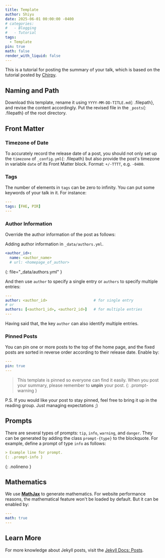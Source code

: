 ```yaml
---
title: Template
author: Shiyu
date: 2025-06-01 00:00:00 -0400
# categories:
#   - Blogging
#   - Tutorial
tags:
  - Template
pin: true
math: false
render_with_liquid: false
---
```


This is a tutorial for posting the summary of your talk, which is based on the tutorial posted by [Chirpy](https://chirpy.cotes.page/posts/write-a-new-post/).

## Naming and Path

Download this template, rename it using `YYYY-MM-DD-TITLE.md`{: .filepath}, and revise the content accordingly. Put the revised file in the `_posts`{: .filepath} of the root directory.

## Front Matter

### Timezone of Date

To accurately record the release date of a post, you should not only set up the `timezone` of `_config.yml`{: .filepath} but also provide the post's timezone in variable `date` of its Front Matter block. Format: `+/-TTTT`, e.g. `-0400`.

### Tags

The number of elements in `tags` can be zero to infinity. You can put some keywords of your talk in it. For instance:

```yaml
---
tags: [FHE, PIR]
---
```

### Author Information

Override the author information of the post as follows:

Adding author information in `_data/authors.yml`.

```yaml
<author_id>:
  name: <author_name>
  # url: <homepage_of_author>
```
{: file="_data/authors.yml" }

And then use `author` to specify a single entry or `authors` to specify multiple entries:

```yaml
---
author: <author_id>                     # for single entry
# or
authors: [<author1_id>, <author2_id>]   # for multiple entries
---
```

Having said that, the key `author` can also identify multiple entries.


### Pinned Posts

You can pin one or more posts to the top of the home page, and the fixed posts are sorted in reverse order according to their release date. Enable by:

```yaml
---
pin: true
---
```

> This template is pinned so everyone can find it easily. When you post your summary, please remember to **unpin** your post.
{: .prompt-warning }

P.S. If you would like your post to stay pinned, feel free to bring it up in the reading group. Just managing expectations ;)

## Prompts

There are several types of prompts: `tip`, `info`, `warning`, and `danger`. They can be generated by adding the class `prompt-{type}` to the blockquote. For example, define a prompt of type `info` as follows:

```md
> Example line for prompt.
{: .prompt-info }
```
{: .nolineno }


## Mathematics

We use [**MathJax**][mathjax] to generate mathematics. For website performance reasons, the mathematical feature won't be loaded by default. But it can be enabled by:

[mathjax]: https://www.mathjax.org/

```yaml
---
math: true
---
```

[mathjax-exts]: https://docs.mathjax.org/en/latest/input/tex/extensions/index.html

## Learn More

For more knowledge about Jekyll posts, visit the [Jekyll Docs: Posts](https://jekyllrb.com/docs/posts/).
